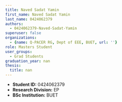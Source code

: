 ```yaml
---
title: Naved Sadat Yamin
first_name: Naved Sadat Yamin
last_name: 0424062379
authors:
  - 0424062379-Naved-Sadat-Yamin
superuser: false
organizations:
  - {name: Q-PACER RG, Dept of EEE, BUET, url: ''}
role: Masters Student
user_groups:
  - Grad Students
graduation_year: nan
thesis:
  title: nan
---
```


* **Student ID:** 0424062379
* **Research Division:** EP
* **BSc Institution:** BUET
